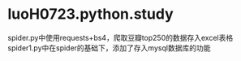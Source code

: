 # luoH0723.python.study

spider.py中使用requests+bs4，爬取豆瓣top250的数据存入excel表格   
spider1.py中在spider的基础下，添加了存入mysql数据库的功能
